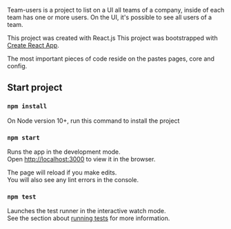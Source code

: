 Team-users is a project to list on a UI all teams of a company, inside of each team has one or more users. On the UI, it's possible to see all users of a team.

This project was created with React.js
This project was bootstrapped with [Create React App](https://github.com/facebook/create-react-app).

The most important pieces of code reside on the pastes pages, core and config.
## Start project

### `npm install`

On Node version 10+, run this command to install the project

### `npm start`

Runs the app in the development mode.\
Open [http://localhost:3000](http://localhost:3000) to view it in the browser.

The page will reload if you make edits.\
You will also see any lint errors in the console.

### `npm test`

Launches the test runner in the interactive watch mode.\
See the section about [running tests](https://facebook.github.io/create-react-app/docs/running-tests) for more information.
